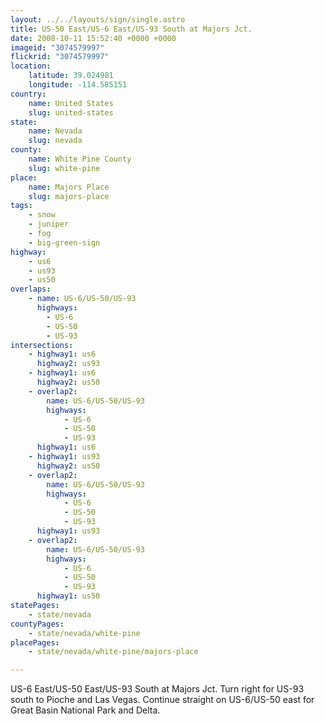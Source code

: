 ```yaml
---
layout: ../../layouts/sign/single.astro
title: US-50 East/US-6 East/US-93 South at Majors Jct.
date: 2008-10-11 15:52:40 +0000 +0000
imageid: "3074579997"
flickrid: "3074579997"
location:
    latitude: 39.024981
    longitude: -114.585151
country:
    name: United States
    slug: united-states
state:
    name: Nevada
    slug: nevada
county:
    name: White Pine County
    slug: white-pine
place:
    name: Majors Place
    slug: majors-place
tags:
    - snow
    - juniper
    - fog
    - big-green-sign
highway:
    - us6
    - us93
    - us50
overlaps:
    - name: US-6/US-50/US-93
      highways:
        - US-6
        - US-50
        - US-93
intersections:
    - highway1: us6
      highway2: us93
    - highway1: us6
      highway2: us50
    - overlap2:
        name: US-6/US-50/US-93
        highways:
            - US-6
            - US-50
            - US-93
      highway1: us6
    - highway1: us93
      highway2: us50
    - overlap2:
        name: US-6/US-50/US-93
        highways:
            - US-6
            - US-50
            - US-93
      highway1: us93
    - overlap2:
        name: US-6/US-50/US-93
        highways:
            - US-6
            - US-50
            - US-93
      highway1: us50
statePages:
    - state/nevada
countyPages:
    - state/nevada/white-pine
placePages:
    - state/nevada/white-pine/majors-place

---
```

US-6 East/US-50 East/US-93 South at Majors Jct.  Turn right for US-93 south to Pioche and Las Vegas.  Continue straight on US-6/US-50 east for Great Basin National Park and Delta.